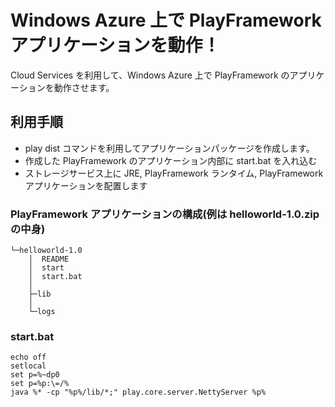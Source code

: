 # Windows Azure 上で PlayFramework アプリケーションを動作！
Cloud Services を利用して、Windows Azure 上で PlayFramework のアプリケーションを動作させます。

## 利用手順
* play dist コマンドを利用してアプリケーションパッケージを作成します。
* 作成した PlayFramework のアプリケーション内部に start.bat を入れ込む
* ストレージサービス上に JRE, PlayFramework ランタイム, PlayFramework アプリケーションを配置します

### PlayFramework アプリケーションの構成(例は helloworld-1.0.zip の中身)
```
└─helloworld-1.0
    │  README
    │  start
    │  start.bat
    │  
    ├─lib
    │      
    └─logs
```

### start.bat
```
echo off
setlocal
set p=%~dp0
set p=%p:\=/%
java %* -cp "%p%/lib/*;" play.core.server.NettyServer %p%
```

